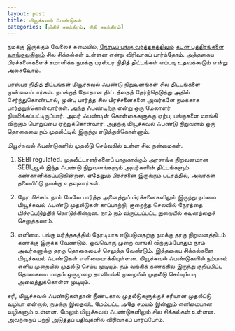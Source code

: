```yaml
---
layout: post
title: மியூச்சுவல் ஃபண்டுகள்
categories: [நிதிச் சுதந்திரம், நிதி சுதந்திரம்]
---
```


நமக்கு இருக்கும் வேலைச் சுமையில், [நேரடிப் பங்கு வர்த்தகத்திலும்](/13) [கடன் பத்திரங்களை வாங்குவதிலும்](/15) சில சிக்கல்கள் உள்ளன என்று விரிவாகப் பார்த்தோம். அத்தகைய பிரச்சனைகளைச் சமாளிக்க நமக்கு பரஸ்பர நிதித் திட்டங்கள் எப்படி உதவக்கூடும் என்று அலசுவோம்.


பரஸ்பர நிதித் திட்டங்கள்
மியூச்சுவல் ஃபண்டு நிறுவனங்கள் சில திட்டங்களை முன்வைப்பார்கள். நமக்குத் தோதான திட்டத்தைத் தேர்ந்தெடுத்து அதில் சேர்ந்துகொண்டால், முன்பு பார்த்த சில பிரச்சனைகளை அவர்களே நமக்காக பார்த்துக்கொள்வார்கள். அந்த ஃபண்டிற்கு என்று ஒரு மேலாளர் நியமிக்கப்பட்டிருப்பார். அவர் ஃபண்டின் கொள்கைகளுக்கு ஏற்ப, பங்குகளை வாங்கி விற்கும் பொறுப்பை ஏற்றுக்கொள்வார். அதற்கு மியூச்சுவல் ஃபண்டு நிறுவனம் ஒரு தொகையை நம் முதலீட்டில் இருந்து எடுத்துக்கொள்ளும். 

மியூச்சுவல் ஃபண்டுகளில் முதலீடு செய்வதில் உள்ள சில நன்மைகள்.

1. SEBI regulated. முதலீட்டாளர்களைப் பாதுகாக்கும் அரசாங்க நிறுவனமான SEBIஆல் இந்த ஃபண்டு நிறுவனங்களும் அவர்களின் திட்டங்களும் கண்கானிக்கப்படுகின்றன. ஏதேனும் பிரச்சனை இருக்கும் பட்சத்தில், அவர்கள் தலையிட்டு நமக்கு உதவுவார்கள்.

2. நேர மிச்சம். நாம் மேலே பார்த்த அனைத்துப் பிரச்சனைகளிலும் இருந்து நம்மை மியூச்சுவல் ஃபண்டு முதலீடுகள் காப்பாற்றி, குறைந்த செலவில் நேரத்தை மிச்சப்படுத்திக் கொடுக்கின்றன. நாம் நம் விருப்பப்பட்ட துறையில் கவனத்தைச் செலுத்தலாம்.

3. எளிமை. பங்கு வர்த்தகத்தில் நேரடியாக ஈடுபடுவதற்கு நமக்கு தரகு நிறுவனத்திடம் கணக்கு இருக்க வேண்டும். ஒவ்வொரு முறை வாங்கி விற்கும்போதும் நாம் அவர்களுக்கு தரகு தொகையைச் செலுத்த வேண்டும். இத்தகைய சிக்கல்களை மியூச்சுவல் ஃபண்டுகள் எளிமையாக்கியுள்ளன. மியூச்சுவல் ஃபண்டுகளில் நம்மால் எளிய முறையில் முதலீடு செய்ய முடியும். நம் வங்கிக் கணக்கில் இருந்து குறிப்பிட்ட தொகையை மாதம் ஒருமுறை தானியங்கி முறையில் முதலீடு செய்யும்படி அமைத்துக்கொள்ள முடியும்.

சரி, மியூச்சுவல் ஃபண்டுகள்தான் நீண்டகால முதலீடுகளுக்குச் சரியான முதலீட்டு வழியா என்றால், நமக்கு இதைவிட மேம்பட்ட அதே சமயம் இன்னும் எளிமையான வழிகளும் உள்ளன. மேலும் மியூச்சுவல் ஃபண்டுகளிலும் சில சிக்கல்கள் உள்ளன. அவற்றைப் பற்றி அடுத்தப் பதிவுகளில் விரிவாகப் பார்ப்போம்.